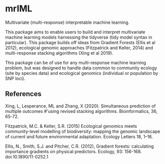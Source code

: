 # mrIML
Multivariate (multi-response) interpretable machine learning.

This package aims to enable users to build and interpret multivariate machine learning models harnessing the tidyverse (tidy model syntax in particular). This package builds off ideas from Gradient Forests (Ellis et al 2012), ecological genomic approaches (Fitzpatrick and Keller, 2014) and multi-response stacking algorithms (Xing et al 2019).

This package can be of use for any multi-response machine learning problem, but was designed to handle data common to community ecology (site by species data) and ecological genomics (individual or population by SNP loci).

## References
Xing, L, Lesperance, ML and Zhang, X (2020). Simultaneous prediction of multiple outcomes 
#'using revised stacking algorithms. Bioinformatics, 36, 65-72.

Fitzpatrick, M.C. & Keller, S.R. (2015) Ecological genomics meets community-level modelling of biodiversity: mapping the genomic landscape of current and future environmental adaptation. Ecology Letters 18, 1–16.

Ellis, N., Smith, S.J. and Pitcher, C.R. (2012), Gradient forests: calculating importance gradients on physical predictors. Ecology, 93: 156-168. doi:10.1890/11-0252.1
